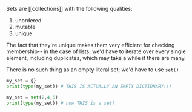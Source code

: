 Sets are [[collections]] with the following qualities:
1.  unordered
2.  mutable
3.  unique

The fact that they're unique makes them very efficient for checking membership-- in the case of lists, we'd have to iterate over every single element, including duplicates, which may take a while if there are many.


There is no such thing as an empty literal set; we'd have to use `set()`

```python
my_set = {}
print(type(my_set)) # THIS IS ACTUALLY AN EMPTY DICTIONARY!!!
```

```python
my_set = set(2,4,6)
print(type(my_set)) # now THIS is a set!
```